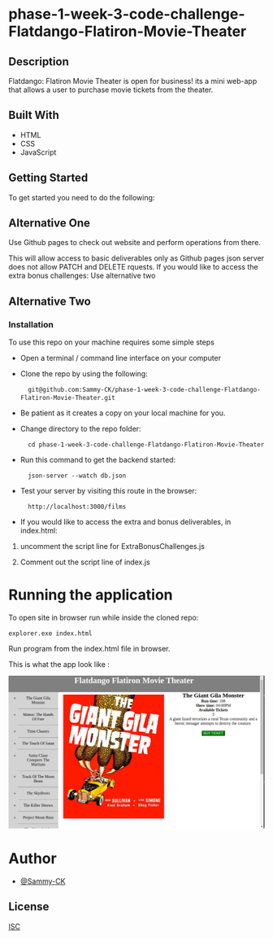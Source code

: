 # phase-1-week-3-code-challenge-Flatdango-Flatiron-Movie-Theater

## Description
Flatdango: Flatiron Movie Theater is open for business! its a mini web-app that allows a user to purchase movie tickets from the
theater.

## Built With
- HTML
- CSS
- JavaScript

## Getting Started
To get started you need to do the following:

## Alternative One
Use Github pages to check out website and perform operations from there.

This will allow access to basic deliverables only as Github pages json server does not allow PATCH and DELETE rquests.
If you would like to access the extra bonus challenges: 
Use alternative two

## Alternative Two
### Installation
To use this repo on your machine requires some simple steps

- Open a terminal / command line interface on your computer

- Clone the repo by using the following:

        git@github.com:Sammy-CK/phase-1-week-3-code-challenge-Flatdango-Flatiron-Movie-Theater.git

- Be patient as it creates a copy on your local machine for you.

- Change directory to the repo folder:

        cd phase-1-week-3-code-challenge-Flatdango-Flatiron-Movie-Theater

- Run this command to get the backend started:

        json-server --watch db.json
- Test your server by visiting this route in the browser:

        http://localhost:3000/films

- If you would like to access the extra and bonus deliverables, in index.html:

1) uncomment the script line for ExtraBonusChallenges.js

2) Comment out the script line of index.js

# Running the application
To open site in browser run while inside the cloned repo:

    explorer.exe index.html

Run program from the index.html file in browser.

This is what the app look like :

<img src="example.png" width="600" height="300">


# Author
- [@Sammy-CK](https://www.github.com/Sammy-CK)

## License

[ISC](https://choosealicense.com/licenses/isc/)